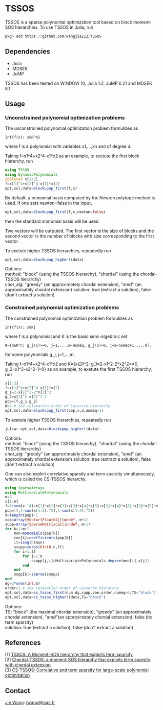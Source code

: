# TSSOS
TSSOS is a sparse polynomial optimization tool based on block moment-SOS hierarchies. To use TSSOS in Julia, run
```Julia
pkg> add https://github.com/wangjie212/TSSOS
 ```

## Dependencies
- Julia
- MOSEK
- JuMP

TSSOS has been tested on WINDOW 10, Julia 1.2, JuMP 0.21 and MOSEK 8.1.
## Usage
### Unconstrained polynomial optimization problems
The unconstrained polynomial optimization problem formulizes as
```
Inf{f(x): x∈R^n}
```
where f is a polynomial with variables x1,...,xn and of degree d.

Taking f=x1^4+x2^4-x1\*x2 as an example, to exetute the first block hierarchy, run
```Julia
using TSSOS
using DynamicPolynomials
@polyvar x[1:2]
f=x[1]^4+x[2]^4-x[1]*x[2]
opt,sol,data=blockupop_first(f,x)
```
By default, a monomial basis computed by the Newton polytope method is used. If one sets newton=false in the input,
```Julia
opt,sol,data=blockupop_first(f,x,newton=false)
```
then the standard monomial basis will be used.

Two vectors will be outputed. The first vector is the size of blocks and the second vector is the number of blocks with size corresponding to the first vector.

To exetute higher TSSOS hierarchies, repeatedly run

```Julia
opt,sol,data=blockupop_higher!(data)
```

Options:  
method: "block" (using the TSSOS hierarchy), "chordal" (using the chordal-TSSOS hierarchy)  
chor_alg: "greedy" (an approximately chordal extension), "amd" (an approximately chordal extension)
solution: true (extract a solution), false (don't extract a solution)

### Constrained polynomial optimization problems
The constrained polynomial optimization problem formulizes as
```
Inf{f(x): x∈K}
```
where f is a polynomial and K is the basic semi-algebraic set
```
K={x∈R^n: g_j(x)>=0, j=1,...,m-numeq, g_j(x)=0, j=m-numeq+1,...,m},
```
for some polynomials g_j, j=1,...,m.

Taking f=x1^4+x2^4-x1\*x2 and K={x∈R^2: g_1=2-x1^2-2\*x2^2>=0, g_2=x1^2-x2^2-1=0} as an example, to exetute the first TSSOS hierarchy, run

```Julia
x[1:2]
f=x[1]^4+x[2]^4-x[1]*x[2]
g_1=2-x[1]^2-2*x[2]^2
g_2=x[1]^2-x[2]^2-1
pop=[f,g_1,g_2]
d=2 # the relaxation order of Lasserre hierarchy
opt,sol,data=blockcpop_first(pop,x,d,numeq=1)
```

To exetute higher TSSOS hierarchies, repeatedly run

```Julia
julia> opt,sol,data=blockcpop_higher!(data)
```

Options:  
method: "block" (using the TSSOS hierarchy), "chordal" (using the chordal-TSSOS hierarchy)  
chor_alg: "greedy" (an approximately chordal extension), "amd" (an approximately chordal extension)
solution: true (extract a solution), false (don't extract a solution)

One can also exploit correlative sparsity and term sparsity simultaneously, which is called the CS-TSSOS hierarchy.

```Julia
using SparseArrays
using MultivariatePolynomials
n=6
x[1:n]
f=1+sum(x.^4)+x[1]*x[2]*x[3]+x[3]*x[4]*x[5]+x[3]*x[4]*x[6]+x[3]*x[5]*x[6]+x[4]*x[5]*x[6]
pop=[f,1-sum(x[1:3].^2),1-sum(x[1:4].^2)]
m=length(pop)-1
coe=Array{Vector{Float64}}(undef, m+1)
supp=Array{SparseMatrixCSC}(undef, m+1)
for k=1:m+1
    mon=monomials(pop[k])
    coe[k]=coefficients(pop[k])
    lt=length(mon)
    ssupp=zeros(UInt8,n,lt)
    for i=1:lt
        for j=1:n
            ssupp[j,i]=MultivariatePolynomials.degree(mon[i],x[j])
        end
    end
    supp[k]=sparse(ssupp)
end
dg=2*ones(Int,m)
order=2 # the relaxation order of Lasserre hierarchy
opt,sol,data=cs_tssos_first(n,m,dg,supp,coe,order,numeq=0,TS="block")
opt,sol,data=cs_tssos_higher!(data,TS="block")
```
Options:  
TS: "block" (the maximal chordal extension), "greedy" (an approximately chordal extension), "amd"(an approximately chordal extension), false (no term sparsity)  
solution: true (extract a solution), false (don't extract a solution)


## References
[1] [TSSOS: A Moment-SOS hierarchy that exploits term sparsity](https://arxiv.org/abs/1912.08899)  
[2] [Chordal-TSSOS: a moment-SOS hierarchy that exploits term sparsity with chordal extension](https://arxiv.org/abs/2003.03210)  
[3] [CS-TSSOS: Correlative and term sparsity for large-scale polynomial optimization](https://arXiv:2005.02828)

## Contact
[Jie Wang](https://wangjie212.github.io/jiewang/): jwang@laas.fr
